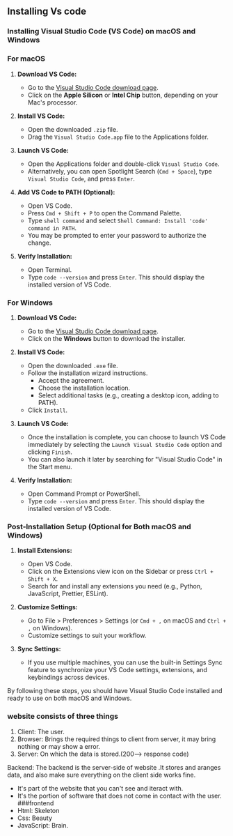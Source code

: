 ## Installing Vs code 
### Installing Visual Studio Code (VS Code) on macOS and Windows

### For macOS

1. **Download VS Code:**
   - Go to the [Visual Studio Code download page](https://code.visualstudio.com/download).
   - Click on the **Apple Silicon** or **Intel Chip** button, depending on your Mac's processor.

2. **Install VS Code:**
   - Open the downloaded `.zip` file.
   - Drag the `Visual Studio Code.app` file to the Applications folder.

3. **Launch VS Code:**
   - Open the Applications folder and double-click `Visual Studio Code`.
   - Alternatively, you can open Spotlight Search (`Cmd + Space`), type `Visual Studio Code`, and press `Enter`.

4. **Add VS Code to PATH (Optional):**
   - Open VS Code.
   - Press `Cmd + Shift + P` to open the Command Palette.
   - Type `shell command` and select `Shell Command: Install 'code' command in PATH`.
   - You may be prompted to enter your password to authorize the change.

5. **Verify Installation:**
   - Open Terminal.
   - Type `code --version` and press `Enter`. This should display the installed version of VS Code.

### For Windows

1. **Download VS Code:**
   - Go to the [Visual Studio Code download page](https://code.visualstudio.com/download).
   - Click on the **Windows** button to download the installer.

2. **Install VS Code:**
   - Open the downloaded `.exe` file.
   - Follow the installation wizard instructions.
     - Accept the agreement.
     - Choose the installation location.
     - Select additional tasks (e.g., creating a desktop icon, adding to PATH).
   - Click `Install`.

3. **Launch VS Code:**
   - Once the installation is complete, you can choose to launch VS Code immediately by selecting the `Launch Visual Studio Code` option and clicking `Finish`.
   - You can also launch it later by searching for "Visual Studio Code" in the Start menu.

4. **Verify Installation:**
   - Open Command Prompt or PowerShell.
   - Type `code --version` and press `Enter`. This should display the installed version of VS Code.

### Post-Installation Setup (Optional for Both macOS and Windows)

1. **Install Extensions:**
   - Open VS Code.
   - Click on the Extensions view icon on the Sidebar or press `Ctrl + Shift + X`.
   - Search for and install any extensions you need (e.g., Python, JavaScript, Prettier, ESLint).

2. **Customize Settings:**
   - Go to File > Preferences > Settings (or `Cmd + ,` on macOS and `Ctrl + ,` on Windows).
   - Customize settings to suit your workflow.

3. **Sync Settings:**
   - If you use multiple machines, you can use the built-in Settings Sync feature to synchronize your VS Code settings, extensions, and keybindings across devices.

By following these steps, you should have Visual Studio Code installed and ready to use on both macOS and Windows.
### website consists of three things 
1. Client: The user.
2. Browser: Brings the required things to client from server, it may bring nothing or may show a error.
3. Server: On which the data is stored.(200--> response code)

Backend: The backend is the server-side of website .It stores and aranges data, and also make sure everything on the client side works fine.
- It's part of the website that you can't see and iteract with.
- It's the portion of software that does not come in contact with the user.
###frontend
- Html: Skeleton
- Css: Beauty
- JavaScript: Brain.
